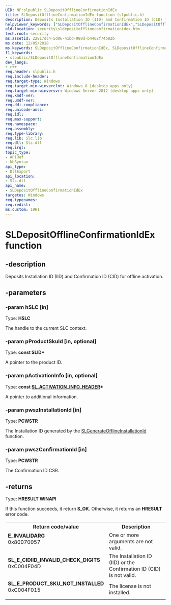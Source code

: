 ```yaml
---
UID: NF:slpublic.SLDepositOfflineConfirmationIdEx
title: SLDepositOfflineConfirmationIdEx function (slpublic.h)
description: Deposits Installation ID (IID) and Confirmation ID (CID) for offline activation.
helpviewer_keywords: ["SLDepositOfflineConfirmationIdEx","SLDepositOfflineConfirmationIdEx function [Security]","security.sldepositofflineconfirmationidex","slpublic/SLDepositOfflineConfirmationIdEx"]
old-location: security\sldepositofflineconfirmationidex.htm
tech.root: security
ms.assetid: 22817dc4-5d06-41bd-980d-b4402f74b82b
ms.date: 12/05/2018
ms.keywords: SLDepositOfflineConfirmationIdEx, SLDepositOfflineConfirmationIdEx function [Security], security.sldepositofflineconfirmationidex, slpublic/SLDepositOfflineConfirmationIdEx
f1_keywords:
- slpublic/SLDepositOfflineConfirmationIdEx
dev_langs:
- c++
req.header: slpublic.h
req.include-header: 
req.target-type: Windows
req.target-min-winverclnt: Windows 8 [desktop apps only]
req.target-min-winversvr: Windows Server 2012 [desktop apps only]
req.kmdf-ver: 
req.umdf-ver: 
req.ddi-compliance: 
req.unicode-ansi: 
req.idl: 
req.max-support: 
req.namespace: 
req.assembly: 
req.type-library: 
req.lib: Slc.lib
req.dll: Slc.dll
req.irql: 
topic_type:
- APIRef
- kbSyntax
api_type:
- DllExport
api_location:
- Slc.dll
api_name:
- SLDepositOfflineConfirmationIdEx
targetos: Windows
req.typenames: 
req.redist: 
ms.custom: 19H1
---
```


# SLDepositOfflineConfirmationIdEx function


## -description


Deposits Installation ID (IID) and Confirmation ID (CID) for offline activation.


## -parameters




### -param hSLC [in]

Type: <b>HSLC</b>

The handle to the current SLC context.


### -param pProductSkuId [in, optional]

Type: <b>const SLID*</b>

A pointer to the product ID.


### -param pActivationInfo [in, optional]

Type: <b>const <a href="https://docs.microsoft.com/windows/desktop/api/slpublic/ns-slpublic-sl_activation_info_header">SL_ACTIVATION_INFO_HEADER</a>*</b>

A pointer to additional information.


### -param pwszInstallationId [in]

Type: <b>PCWSTR</b>

The Installation ID generated by the <a href="https://docs.microsoft.com/windows/desktop/api/slpublic/nf-slpublic-slgenerateofflineinstallationid">SLGenerateOfflineInstallationId</a> function.


### -param pwszConfirmationId [in]

Type: <b>PCWSTR</b>

The Confirmation ID CSR.


## -returns



Type: <b>HRESULT WINAPI</b>

If this function succeeds, it return <b>S_OK</b>.  Otherwise,  it returns an <b>HRESULT</b> error code.

<table>
<tr>
<th>Return code/value</th>
<th>Description</th>
</tr>
<tr>
<td width="40%">
<dl>
<dt><b>E_INVALIDARG</b></dt>
<dt>0x80070057</dt>
</dl>
</td>
<td width="60%">
One or more arguments are not valid.

</td>
</tr>
<tr>
<td width="40%">
<dl>
<dt><b>SL_E_CIDIID_INVALID_CHECK_DIGITS</b></dt>
<dt>0xC004F04D</dt>
</dl>
</td>
<td width="60%">
The Installation ID (IID) or the Confirmation ID (CID) is not valid.

</td>
</tr>
<tr>
<td width="40%">
<dl>
<dt><b>SL_E_PRODUCT_SKU_NOT_INSTALLED</b></dt>
<dt>0xC004F015</dt>
</dl>
</td>
<td width="60%">
The license is not installed.

</td>
</tr>
</table>
 



